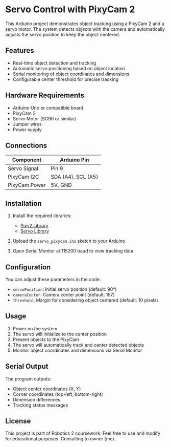# Servo Control with PixyCam 2

This Arduino project demonstrates object tracking using a PixyCam 2 and a servo motor. The system detects objects with the camera and automatically adjusts the servo position to keep the object centered.

## Features

- Real-time object detection and tracking
- Automatic servo positioning based on object location
- Serial monitoring of object coordinates and dimensions
- Configurable center threshold for precise tracking

## Hardware Requirements

- Arduino Uno or compatible board
- PixyCam 2
- Servo Motor (SG90 or similar)
- Jumper wires
- Power supply

## Connections

| Component | Arduino Pin |
|-----------|-------------|
| Servo Signal | Pin 9 |
| PixyCam I2C | SDA (A4), SCL (A5) |
| PixyCam Power | 5V, GND |

## Installation

1. Install the required libraries:
   - [Pixy2 Library](https://github.com/charmedlabs/pixy2)
   - [Servo Library](https://www.arduino.cc/reference/en/libraries/servo/)

2. Upload the `servo_pixycam.ino` sketch to your Arduino

3. Open Serial Monitor at 115200 baud to view tracking data

## Configuration

You can adjust these parameters in the code:

- `servoPosition`: Initial servo position (default: 90°)
- `cameraCenter`: Camera center point (default: 157)
- `threshold`: Margin for considering object centered (default: 10 pixels)

## Usage

1. Power on the system
2. The servo will initialize to the center position
3. Present objects to the PixyCam
4. The servo will automatically track and center detected objects
5. Monitor object coordinates and dimensions via Serial Monitor

## Serial Output

The program outputs:
- Object center coordinates (X, Y)
- Corner coordinates (top-left, bottom-right)
- Dimension differences
- Tracking status messages

## License

This project is part of Robotics 2 coursework. Feel free to use and modify for educational purposes. Consulting to owner (me).